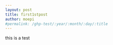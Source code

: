```yaml
---
layout: post
title: first1stpost
author: moepi
#permalink: /ghp-test/:year/:month/:day/:title
---
```


this is a test
